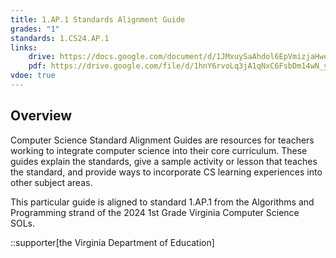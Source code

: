```yaml
---
title: 1.AP.1 Standards Alignment Guide
grades: "1"
standards: 1.CS24.AP.1
links:
    drive: https://docs.google.com/document/d/1JMxuySaAhdol6EpVmizjaHwe83nMjCvMOqTSMgHiv9U/edit?usp=drive_link
    pdf: https://drive.google.com/file/d/1hnY6rvoLq3jA1qNxC6FsbDm14wN_yajV/view?usp=drive_link
vdoe: true
---
```


## Overview

Computer Science Standard Alignment Guides are resources for teachers working to integrate computer science into their core curriculum. These guides explain the standards, give a sample activity or lesson that teaches the standard, and provide ways to incorporate CS learning experiences into other subject areas. 

This particular guide is aligned to standard 1.AP.1 from the Algorithms and Programming strand of the 2024 1st Grade Virginia Computer Science SOLs.

::supporter[the Virginia Department of Education]